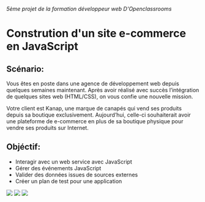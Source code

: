 *5ème projet de la formation développeur web D'Openclassrooms*

# Constrution d'un site e-commerce en JavaScript

## Scénario:

<p>Vous êtes en poste dans une agence de développement web depuis quelques semaines maintenant. Après avoir réalisé avec succès l’intégration de quelques sites web (HTML/CSS), on vous confie une nouvelle mission.

Votre client est Kanap, une marque de canapés qui vend ses produits depuis sa boutique exclusivement. Aujourd’hui, celle-ci souhaiterait avoir une plateforme de e-commerce en plus de sa boutique physique pour vendre ses produits sur Internet.</p>

## Objéctif:

- Interagir avec un web service avec JavaScript
- Gérer des événements JavaScript
- Valider des données issues de sources externes
- Créer un plan de test pour une application

![](https://img.shields.io/badge/-Git-red?logo=Git&logoColor=white&style=flat)
![](https://img.shields.io/badge/-Javascript-yellow?logo=JavaScript&logoColor=white&style=flat)
![](https://img.shields.io/badge/Author-Yann%20Lafond-blue?style=flat)
